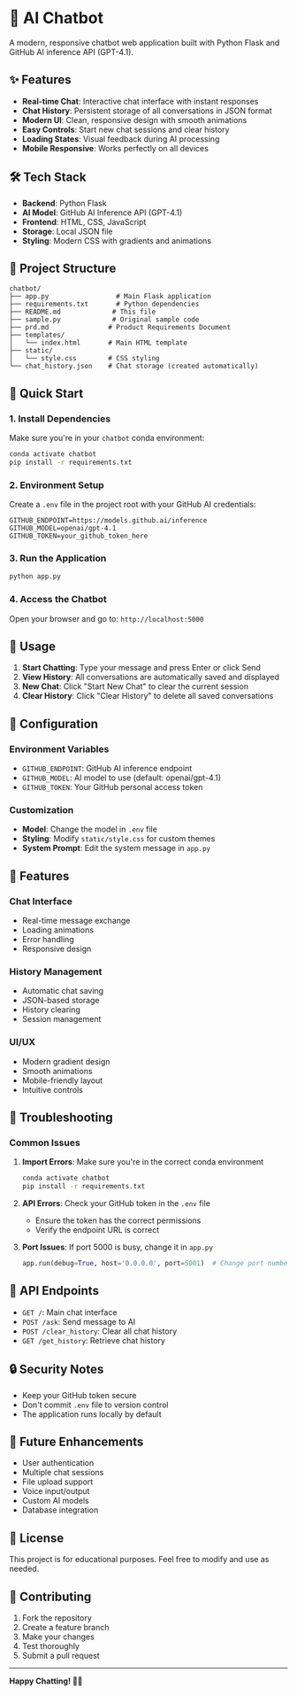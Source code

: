 # 🤖 AI Chatbot

A modern, responsive chatbot web application built with Python Flask and GitHub AI inference API (GPT-4.1).

## ✨ Features

- **Real-time Chat**: Interactive chat interface with instant responses
- **Chat History**: Persistent storage of all conversations in JSON format
- **Modern UI**: Clean, responsive design with smooth animations
- **Easy Controls**: Start new chat sessions and clear history
- **Loading States**: Visual feedback during AI processing
- **Mobile Responsive**: Works perfectly on all devices

## 🛠️ Tech Stack

- **Backend**: Python Flask
- **AI Model**: GitHub AI Inference API (GPT-4.1)
- **Frontend**: HTML, CSS, JavaScript
- **Storage**: Local JSON file
- **Styling**: Modern CSS with gradients and animations

## 📁 Project Structure

```
chatbot/
├── app.py                 # Main Flask application
├── requirements.txt       # Python dependencies
├── README.md             # This file
├── sample.py             # Original sample code
├── prd.md               # Product Requirements Document
├── templates/
│   └── index.html       # Main HTML template
├── static/
│   └── style.css        # CSS styling
└── chat_history.json    # Chat storage (created automatically)
```

## 🚀 Quick Start

### 1. Install Dependencies

Make sure you're in your `chatbot` conda environment:

```bash
conda activate chatbot
pip install -r requirements.txt
```

### 2. Environment Setup

Create a `.env` file in the project root with your GitHub AI credentials:

```env
GITHUB_ENDPOINT=https://models.github.ai/inference
GITHUB_MODEL=openai/gpt-4.1
GITHUB_TOKEN=your_github_token_here
```

### 3. Run the Application

```bash
python app.py
```

### 4. Access the Chatbot

Open your browser and go to: `http://localhost:5000`

## 🎯 Usage

1. **Start Chatting**: Type your message and press Enter or click Send
2. **View History**: All conversations are automatically saved and displayed
3. **New Chat**: Click "Start New Chat" to clear the current session
4. **Clear History**: Click "Clear History" to delete all saved conversations

## 🔧 Configuration

### Environment Variables

- `GITHUB_ENDPOINT`: GitHub AI inference endpoint
- `GITHUB_MODEL`: AI model to use (default: openai/gpt-4.1)
- `GITHUB_TOKEN`: Your GitHub personal access token

### Customization

- **Model**: Change the model in `.env` file
- **Styling**: Modify `static/style.css` for custom themes
- **System Prompt**: Edit the system message in `app.py`

## 📱 Features

### Chat Interface
- Real-time message exchange
- Loading animations
- Error handling
- Responsive design

### History Management
- Automatic chat saving
- JSON-based storage
- History clearing
- Session management

### UI/UX
- Modern gradient design
- Smooth animations
- Mobile-friendly layout
- Intuitive controls

## 🐛 Troubleshooting

### Common Issues

1. **Import Errors**: Make sure you're in the correct conda environment
   ```bash
   conda activate chatbot
   pip install -r requirements.txt
   ```

2. **API Errors**: Check your GitHub token in the `.env` file
   - Ensure the token has the correct permissions
   - Verify the endpoint URL is correct

3. **Port Issues**: If port 5000 is busy, change it in `app.py`
   ```python
   app.run(debug=True, host='0.0.0.0', port=5001)  # Change port number
   ```

## 📝 API Endpoints

- `GET /`: Main chat interface
- `POST /ask`: Send message to AI
- `POST /clear_history`: Clear all chat history
- `GET /get_history`: Retrieve chat history

## 🔒 Security Notes

- Keep your GitHub token secure
- Don't commit `.env` file to version control
- The application runs locally by default

## 🚀 Future Enhancements

- User authentication
- Multiple chat sessions
- File upload support
- Voice input/output
- Custom AI models
- Database integration

## 📄 License

This project is for educational purposes. Feel free to modify and use as needed.

## 🤝 Contributing

1. Fork the repository
2. Create a feature branch
3. Make your changes
4. Test thoroughly
5. Submit a pull request

---

**Happy Chatting! 🤖✨** 